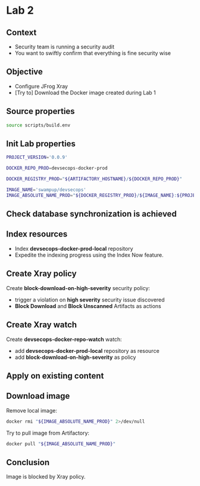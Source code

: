 # Lab 2

## Context

- Security team is running a security audit
- You want to swiftly confirm that everything is fine security wise

## Objective

- Configure JFrog Xray
- [Try to] Download the Docker image created during Lab 1

## Source properties

```bash
source scripts/build.env
```

## Init Lab properties

```bash
PROJECT_VERSION='0.0.9'

DOCKER_REPO_PROD=devsecops-docker-prod

DOCKER_REGISTRY_PROD="${ARTIFACTORY_HOSTNAME}/${DOCKER_REPO_PROD}"

IMAGE_NAME='swampup/devsecops'
IMAGE_ABSOLUTE_NAME_PROD="${DOCKER_REGISTRY_PROD}/${IMAGE_NAME}:${PROJECT_VERSION}"
```

## Check database synchronization is achieved

## Index resources

- Index **devsecops-docker-prod-local** repository 
- Expedite the indexing progress using the Index Now feature.

## Create Xray policy

Create **block-download-on-high-severity** security policy:
- trigger a violation on **high severity** security issue discovered
- **Block Download** and **Block Unscanned** Artifacts as actions

## Create Xray watch

Create **devsecops-docker-repo-watch** watch:
- add **devsecops-docker-prod-local** repository as resource
- add **block-download-on-high-severity** as policy

## Apply on existing content

## Download image

Remove local image:
```bash
docker rmi "${IMAGE_ABSOLUTE_NAME_PROD}" 2>/dev/null
```

Try to pull image from Artifactory:
```bash
docker pull "${IMAGE_ABSOLUTE_NAME_PROD}"
```

## Conclusion

Image is blocked by Xray policy.
